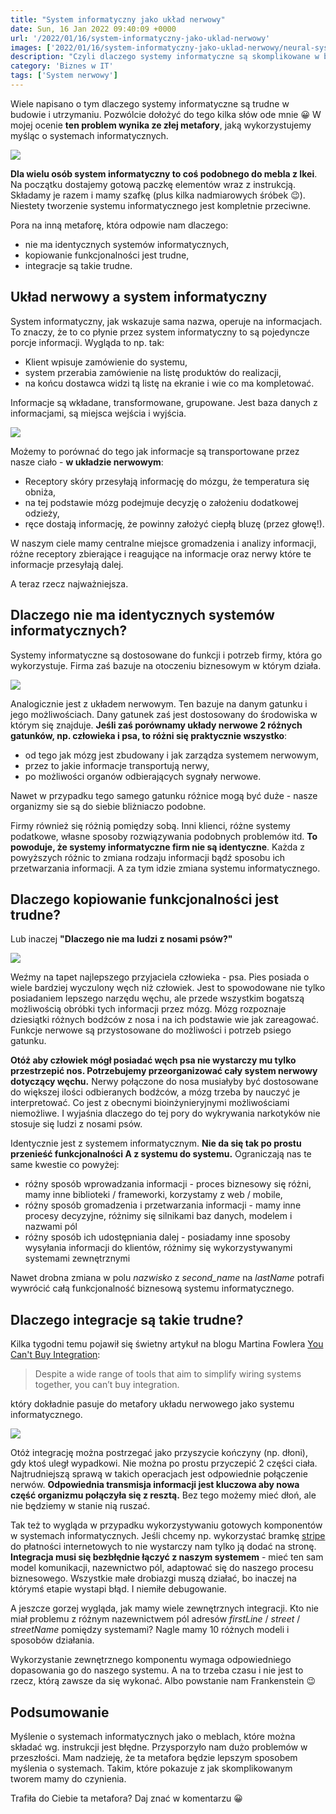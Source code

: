 ```yaml
---
title: "System informatyczny jako układ nerwowy"
date: Sun, 16 Jan 2022 09:40:09 +0000
url: '/2022/01/16/system-informatyczny-jako-uklad-nerwowy'
images: ['2022/01/16/system-informatyczny-jako-uklad-nerwowy/neural-system.jpg']
description: "Czyli dlaczego systemy informatyczne są skomplikowane w budowie"
category: 'Biznes w IT'
tags: ['System nerwowy']
---
```

Wiele napisano o tym dlaczego systemy informatyczne są trudne w budowie i utrzymaniu. Pozwólcie dołożyć do tego kilka słów ode mnie 😀 W mojej ocenie **ten problem wynika ze złej metafory**, jaką wykorzystujemy myśląc o systemach informatycznych.

[![](ikea.png)](ikea.png)

**Dla wielu osób system informatyczny to coś podobnego do mebla z Ikei**. Na początku dostajemy gotową paczkę elementów wraz z instrukcją. Składamy je razem i mamy szafkę (plus kilka nadmiarowych śróbek 😉). Niestety tworzenie systemu informatycznego jest kompletnie przeciwne.

Pora na inną metaforę, która odpowie nam dlaczego:

- nie ma identycznych systemów informatycznych,
- kopiowanie funkcjonalności jest trudne,
- integracje są takie trudne.

## Układ nerwowy a system informatyczny

System informatyczny, jak wskazuje sama nazwa, operuje na informacjach. To znaczy, że to co płynie przez system informatyczny to są pojedyncze porcje informacji. Wygląda to np. tak:

- Klient wpisuje zamówienie do systemu, 
- system przerabia zamówienie na listę produktów do realizacji, 
- na końcu dostawca widzi tą listę na ekranie i wie co ma kompletować.

Informacje są wkładane, transformowane, grupowane. Jest baza danych z informacjami, są miejsca wejścia i wyjścia.

[![](system-1.jpg)](system-1.jpg)

Możemy to porównać do tego jak informacje są transportowane przez nasze ciało - **w układzie nerwowym**:

- Receptory skóry przesyłają informację do mózgu, że temperatura się obniża,
- na tej podstawie mózg podejmuje decyzję o założeniu dodatkowej odzieży,
- ręce dostają informację, że powinny założyć ciepłą bluzę (przez głowę!).

W naszym ciele mamy centralne miejsce gromadzenia i analizy informacji, różne receptory zbierające i reagujące na informacje oraz nerwy które te informacje przesyłają dalej.

A teraz rzecz najważniejsza.

## Dlaczego nie ma identycznych systemów informatycznych?

Systemy informatyczne są dostosowane do funkcji i potrzeb firmy, która go wykorzystuje. Firma zaś bazuje na otoczeniu biznesowym w którym działa. 

[![](system-2.jpg)](system-2.jpg)

Analogicznie jest z układem nerwowym. Ten bazuje na danym gatunku i jego możliwościach. Dany gatunek zaś jest dostosowany do środowiska w którym się znajduje. **Jeśli zaś porównamy układy nerwowe 2 różnych gatunków, np. człowieka i psa, to różni się praktycznie wszystko**:

- od tego jak mózg jest zbudowany i jak zarządza systemem nerwowym,
- przez to jakie informacje transportują nerwy, 
- po możliwości organów odbierających sygnały nerwowe. 
 
Nawet w przypadku tego samego gatunku różnice mogą być duże - nasze organizmy sie są do siebie bliżniaczo podobne. 

 Firmy również się różnią pomiędzy sobą. Inni klienci, różne systemy podatkowe, własne sposoby rozwiązywania podobnych problemów itd. **To powoduje, że systemy informatyczne firm nie są identyczne**. Każda z powyższych różnic to zmiana rodzaju informacji bądź sposobu ich przetwarzania informacji. A za tym idzie zmiana systemu informatycznego.

## Dlaczego kopiowanie funkcjonalności jest trudne?

Lub inaczej **"Dlaczego nie ma ludzi z nosami psów?"**


[![](dog.jpg)](dog.jpg)

Weźmy na tapet najlepszego przyjaciela człowieka - psa. Pies posiada o wiele bardziej wyczulony węch niż człowiek. Jest to spowodowane nie tylko posiadaniem lepszego narzędu węchu, ale przede wszystkim bogatszą możliwością obróbki tych informacji przez mózg. Mózg rozpoznaje dziesiątki różnych bodźców z nosa i na ich podstawie wie jak zareagować. Funkcje nerwowe są przystosowane do możliwości i potrzeb psiego gatunku.

**Otóż aby człowiek mógł posiadać węch psa nie wystarczy mu tylko przestrzepić nos. Potrzebujemy przeorganizować cały system nerwowy dotyczący węchu.** Nerwy połączone do nosa musiałyby być dostosowane do większej ilości odbieranych bodźców, a mózg trzeba by nauczyć je interpretować. Co jest z obecnymi bioinżynieryjnymi możliwościami niemożliwe. I wyjaśnia dlaczego do tej pory do wykrywania narkotyków nie stosuje się ludzi z nosami psów.

Identycznie jest z systemem informatycznym. **Nie da się tak po prostu przenieść funkcjonalności A z systemu do systemu.** Ograniczają nas te same kwestie co powyżej:

- różny sposób wprowadzania informacji - proces biznesowy się różni, mamy inne biblioteki / frameworki, korzystamy z web / mobile,
- różny sposób gromadzenia i przetwarzania informacji - mamy inne procesy decyzyjne, różnimy się silnikami baz danych, modelem i nazwami pól 
- różny sposób ich udostępniania dalej - posiadamy inne sposoby wysyłania informacji do klientów, różnimy się wykorzystywanymi systemami zewnętrznymi

Nawet drobna zmiana w polu _nazwisko_ z _second_name_ na _lastName_ potrafi wywrócić całą funkcjonalność biznesową systemu informatycznego.

## Dlaczego integracje są takie trudne?

Kilka tygodni temu pojawił się świetny artykuł na blogu Martina Fowlera [You Can't Buy Integration](https://martinfowler.com/articles/cant-buy-integration.html):

> Despite a wide range of tools that aim to simplify wiring systems together, you can’t buy integration.

który dokładnie pasuje do metafory układu nerwowego jako systemu informatycznego.

[![](hand.png)](hand.png)

Otóż integrację można postrzegać jako przyszycie kończyny (np. dłoni), gdy ktoś uległ wypadkowi. Nie można po prostu przyczepić 2 części ciała. Najtrudniejszą sprawą w takich operacjach jest odpowiednie połączenie nerwów. **Odpowiednia transmisja informacji jest kluczowa aby nowa część organizmu połączyła się z resztą.** Bez tego możemy mieć dłoń, ale nie będziemy w stanie nią ruszać.

Tak też to wygląda w przypadku wykorzystywaniu gotowych komponentów w systemach informatycznych. Jeśli chcemy np. wykorzystać bramkę [stripe](https://stripe.com/en-gb-pl) do płatności internetowych to nie wystarczy nam tylko ją dodać na stronę. **Integracja musi się bezbłędnie łączyć z naszym systemem** - mieć ten sam model komunikacji, nazewnictwo pól, adaptować się do naszego procesu biznesowego. Wszystkie małe drobiazgi muszą działać, bo inaczej na którymś etapie wystapi błąd. I niemiłe debugowanie.

A jeszcze gorzej wygląda, jak mamy wiele zewnętrznych integracji. Kto nie miał problemu z różnym nazewnictwem pól adresów _firstLine_ / _street_ / _streetName_ pomiędzy systemami? Nagle mamy 10 różnych modeli i sposobów działania. 

Wykorzystanie zewnętrznego komponentu wymaga odpowiedniego dopasowania go do naszego systemu. A na to trzeba czasu i nie jest to rzecz, którą zawsze da się wykonać. Albo powstanie nam Frankenstein 😉

## Podsumowanie

Myślenie o systemach informatycznych jako o meblach, które można składać wg. instrukcji jest błędne. Przysporzyło nam dużo problemów w przeszłości. Mam nadzieję, że ta metafora będzie lepszym sposobem myślenia o systemach. Takim, które pokazuje z jak skomplikowanym tworem mamy do czynienia.

Trafiła do Ciebie ta metafora? Daj znać w komentarzu 😀

